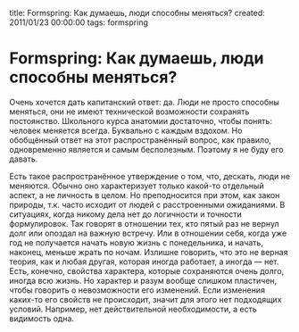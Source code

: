 title: Formspring: Как думаешь, люди способны меняться?
created: 2011/01/23 00:00:00
tags: formspring

# Formspring: Как думаешь, люди способны меняться?

Очень хочется дать капитанский ответ: да. Люди не просто способны меняться, они не имеют технической возможности сохранять постоянство. Школьного курса анатомии достаточно, чтобы понять: человек меняется всегда. Буквально с каждым вздохом. Но обобщённый ответ на этот распространённый вопрос, как правило, одновременно является и самым бесполезным. Поэтому я не буду его давать.

Есть такое распространённое утверждение о том, что, дескать, люди не меняются. Обычно оно характеризует только какой-то отдельный аспект, а не личность в целом. Но преподносится при этом, как закон природы, т.к. часто исходит от людей с расстроенными ожиданиями. В ситуациях, когда никому дела нет до логичности и точности формулировок. Так говорят в отношении тех, кто пятый раз не вернул долг или опоздал на важную встречу. Или в отношении себя, когда уже год не получается начать новую жизнь с понедельника, и начать, наконец, меньше жрать по ночам. Излишне говорить, что это не верная теория, как и любая другая, которая иногда работает, а иногда — нет. Есть, конечно, свойства характера, которые сохраняются очень долго, иногда всю жизнь. Но характер и разум вообще слишком пластичен, чтобы говорить о невозможности его изменений. Если изменения каких-то его свойств не происходит, значит для этого нет подходящих условий. Например, нет действительной необходимости, а есть видимость одна.